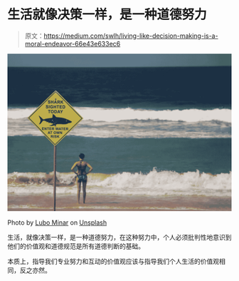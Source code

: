 # 生活就像决策一样，是一种道德努力

> 原文：<https://medium.com/swlh/living-like-decision-making-is-a-moral-endeavor-66e43e633ec6>

![](img/958f2a16f09029e684fa069639dd1107.png)

Photo by [Lubo Minar](https://unsplash.com/photos/ECxwQjLRwLA?utm_source=unsplash&utm_medium=referral&utm_content=creditCopyText) on [Unsplash](https://unsplash.com/search/photos/decision?utm_source=unsplash&utm_medium=referral&utm_content=creditCopyText)

生活，就像决策一样，是一种道德努力，在这种努力中，个人必须批判性地意识到他们的价值观和道德规范是所有道德判断的基础。

本质上，指导我们专业努力和互动的价值观应该与指导我们个人生活的价值观相同，反之亦然。